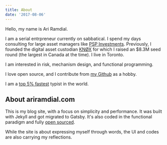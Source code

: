 ```yaml
---
title: About
date: '2017-08-06'
---
```

Hello, my name is Ari Ramdial.

I am a serial entrpreneur currently on sabbatical. I spend my days consulting for large asset managers like [PSP Investments](https://www.investpsp.com/en/). Previously, I founded the digital asset custodian [KNØX](https://kn0x.io/) for which I raised an $8.3M seed round (the largest in Canada at the time). I live in Toronto.

I am interested in risk, mechanism design, and functional programming.

I love open source, and I contribute from [my Github](https://github.com/wangsongiam/) as a hobby.

I am a [top 5% fastest](https://www.keyhero.com/profile/user67157/) typist in the world.

## About ariramdial.com

This is my blog site, with a focus on simplicity and performance. It was built with Jekyll and got migrated to Gatsby. It's also coded in the functional paradigm and fully [open sourced](https://github.com/wangsongiam/songwang.io).

While the site is about expressing myself through words, the UI and codes are also carrying my reflections.
